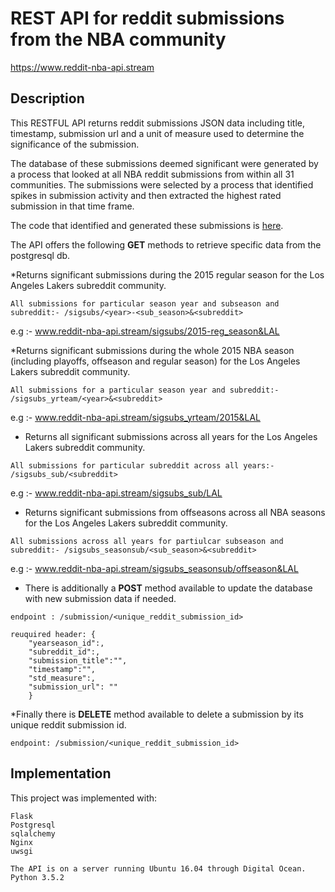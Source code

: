 # REST API for reddit submissions from the NBA community
https://www.reddit-nba-api.stream

## Description

This RESTFUL API returns reddit submissions JSON data including title, timestamp, submission url and a unit of measure used to determine the significance of the submission. 

The database of these submissions deemed significant were generated by a process that looked at all NBA reddit submissions from within all 31 communities. The submissions were selected by a process that identified spikes in submission activity and then extracted the highest rated submission in that time frame.

The code that identified and generated these submissions is [here](https://github.com/nabeel-h/port.io/blob/master/Notebooks/nba_reddit/On%20generating%20significant%20submission%20dates%20from%20a%20subreddit%20period.ipynb).

The API offers the following __GET__ methods to retrieve specific data from the postgresql db.

*Returns significant submissions during the 2015 regular season for the Los Angeles Lakers subreddit community.

```All submissions for particular season year and subseason and subreddit:- /sigsubs/<year>-<sub_season>&<subreddit>```

e.g :- www.reddit-nba-api.stream/sigsubs/2015-reg_season&LAL

*Returns significant submissions during the whole 2015 NBA season (including playoffs, offseason and regular season) for the Los Angeles Lakers subreddit community.

```All submissions for a particular season year and subreddit:- /sigsubs_yrteam/<year>&<subreddit>```

e.g :- www.reddit-nba-api.stream/sigsubs_yrteam/2015&LAL


* Returns all significant submissions across all years for the Los Angeles Lakers subreddit community.

```All submissions for particular subreddit across all years:- /sigsubs_sub/<subreddit>```

e.g :- www.reddit-nba-api.stream/sigsubs_sub/LAL


* Returns significant submissions from offseasons across all NBA seasons for the Los Angeles Lakers subreddit community.

```All submissions across all years for partiulcar subseason and subreddit:- /sigsubs_seasonsub/<sub_season>&<subreddit>```

e.g :- www.reddit-nba-api.stream/sigsubs_seasonsub/offseason&LAL


* There is additionally a __POST__ method available to update the database with new submission data if needed.

```endpoint : /submission/<unique_reddit_submission_id>```
```
reuquired header: {
	"yearseason_id":,
	"subreddit_id":,
	"submission_title":"",
	"timestamp":"",
	"std_measure":,
	"submission_url": ""
	}
```
	
*Finally there is __DELETE__ method available to delete a submission by its unique reddit submission id.

```endpoint: /submission/<unique_reddit_submission_id>```


## Implementation

This project was implemented with:
```
Flask
Postgresql
sqlalchemy
Nginx
uwsgi

The API is on a server running Ubuntu 16.04 through Digital Ocean.
Python 3.5.2
```

